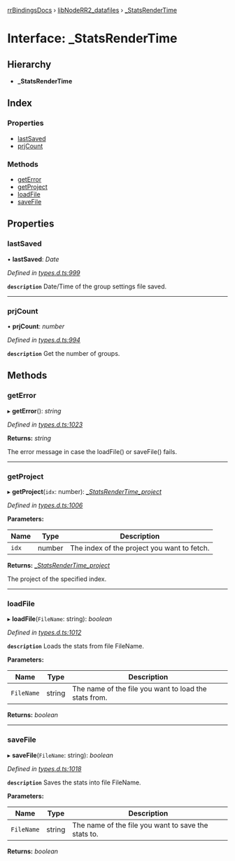 [rrBindingsDocs](../README.md) › [libNodeRR2_datafiles](../modules/libnoderr2_datafiles.md) › [_StatsRenderTime](libnoderr2_datafiles._statsrendertime.md)

# Interface: _StatsRenderTime

## Hierarchy

* **_StatsRenderTime**

## Index

### Properties

* [lastSaved](libnoderr2_datafiles._statsrendertime.md#lastsaved)
* [prjCount](libnoderr2_datafiles._statsrendertime.md#prjcount)

### Methods

* [getError](libnoderr2_datafiles._statsrendertime.md#geterror)
* [getProject](libnoderr2_datafiles._statsrendertime.md#getproject)
* [loadFile](libnoderr2_datafiles._statsrendertime.md#loadfile)
* [saveFile](libnoderr2_datafiles._statsrendertime.md#savefile)

## Properties

###  lastSaved

• **lastSaved**: *Date*

*Defined in [types.d.ts:999](https://github.com/Novalis15/RoyalRender-OpenExtensions/blob/f77b7d8/rrNodeJS_rrBindings/nodeJS/lx64/v6/types.d.ts#L999)*

**`description`** Date/Time of the group settings file saved.

___

###  prjCount

• **prjCount**: *number*

*Defined in [types.d.ts:994](https://github.com/Novalis15/RoyalRender-OpenExtensions/blob/f77b7d8/rrNodeJS_rrBindings/nodeJS/lx64/v6/types.d.ts#L994)*

**`description`** Get the number of groups.

## Methods

###  getError

▸ **getError**(): *string*

*Defined in [types.d.ts:1023](https://github.com/Novalis15/RoyalRender-OpenExtensions/blob/f77b7d8/rrNodeJS_rrBindings/nodeJS/lx64/v6/types.d.ts#L1023)*

**Returns:** *string*

The error message in case the loadFile() or saveFile() fails.

___

###  getProject

▸ **getProject**(`idx`: number): *[_StatsRenderTime_project](libnoderr2_datafiles._statsrendertime_project.md)*

*Defined in [types.d.ts:1006](https://github.com/Novalis15/RoyalRender-OpenExtensions/blob/f77b7d8/rrNodeJS_rrBindings/nodeJS/lx64/v6/types.d.ts#L1006)*

**Parameters:**

Name | Type | Description |
------ | ------ | ------ |
`idx` | number | The index of the project you want to fetch. |

**Returns:** *[_StatsRenderTime_project](libnoderr2_datafiles._statsrendertime_project.md)*

The project of the specified index.

___

###  loadFile

▸ **loadFile**(`FileName`: string): *boolean*

*Defined in [types.d.ts:1012](https://github.com/Novalis15/RoyalRender-OpenExtensions/blob/f77b7d8/rrNodeJS_rrBindings/nodeJS/lx64/v6/types.d.ts#L1012)*

**`description`** Loads the stats from file FileName.

**Parameters:**

Name | Type | Description |
------ | ------ | ------ |
`FileName` | string | The name of the file you want to load the stats from.  |

**Returns:** *boolean*

___

###  saveFile

▸ **saveFile**(`FileName`: string): *boolean*

*Defined in [types.d.ts:1018](https://github.com/Novalis15/RoyalRender-OpenExtensions/blob/f77b7d8/rrNodeJS_rrBindings/nodeJS/lx64/v6/types.d.ts#L1018)*

**`description`** Saves the stats into file FileName.

**Parameters:**

Name | Type | Description |
------ | ------ | ------ |
`FileName` | string | The name of the file you want to save the stats to.  |

**Returns:** *boolean*
